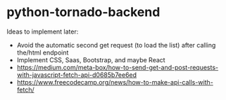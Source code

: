 # python-tornado-backend

Ideas to implement later:

- Avoid the automatic second get request (to load the list) after calling the/html endpoint
- Implement CSS, Saas, Bootstrap, and maybe React
- https://medium.com/meta-box/how-to-send-get-and-post-requests-with-javascript-fetch-api-d0685b7ee6ed
- https://www.freecodecamp.org/news/how-to-make-api-calls-with-fetch/

